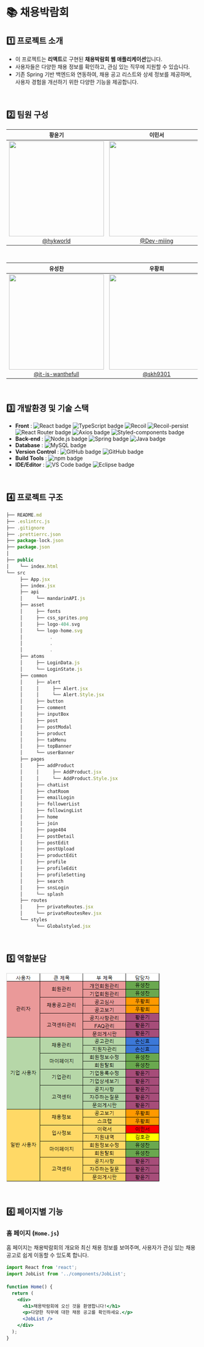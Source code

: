 # 📚 채용박람회

## 1️⃣ 프로젝트 소개

- 이 프로젝트는 **리액트**로 구현된 **채용박람회 웹 애플리케이션**입니다.
- 사용자들은 다양한 채용 정보를 확인하고, 관심 있는 직무에 지원할 수 있습니다.
- 기존 Spring 기반 백엔드와 연동하여, 채용 공고 리스트와 상세 정보를 제공하며, 사용자 경험을 개선하기 위한 다양한 기능을 제공합니다.

<br>

## 2️⃣ 팀원 구성

<div align="center">
  
| **황윤기** | **이민서** | **손신효** |
| :------: |  :------: | :------: |
| [<img src="https://avatars.githubusercontent.com/u/151594104?v=4" height=250 width=250> <br/> @hykworld](https://github.com/hykworld) | [<img src="https://avatars.githubusercontent.com/u/139543251?v=4" height=250 width=250> <br/> @Dev-miiing](https://github.com/Dev-miiing) | [<img src="https://avatars.githubusercontent.com/u/113576529?v=4" height=250 width=250> <br/> @shinyorrr](https://github.com/shinyorrr) |

<br>

| **유성찬** | **우황희** | **김호관** |
| :------: |  :------: | :------: |
| [<img src="https://avatars.githubusercontent.com/u/153047019?v=4" height=250 width=250> <br/> @it-is-wanthefull](https://github.com/it-is-wanthefull) | [<img src="https://avatars.githubusercontent.com/u/157680899?v=4" height=250 width=250> <br/> @skh9301](https://github.com/skh9301) | [<img src="https://avatars.githubusercontent.com/u/153481438?v=4" height=250 width=250> <br/> @KimHoKwan](https://github.com/KimHoKwan) |
  
</div>
<br>

## 3️⃣ 개발환경 및 기술 스택

- **Front** : ![React badge](https://img.shields.io/badge/React-18.x-61DAFB?style=flat&logo=react) ![TypeScript badge](https://img.shields.io/badge/TypeScript-4.5-3178C6?style=flat&logo=typescript) ![Recoil](https://img.shields.io/badge/Recoil-000000?style=for-the-badge&logo=react&logoColor=white) ![Recoil-persist](https://img.shields.io/badge/Recoil--persist-000000?style=for-the-badge&logo=react&logoColor=white)![React Router badge](https://img.shields.io/badge/React_Router-v6-CA4245?style=flat&logo=react-router) ![Axios badge](https://img.shields.io/badge/axios-0.27.2-5A29E8?style=flat&logo=axios) ![Styled-components badge](https://img.shields.io/badge/styled--components-5.3.0-DB7093?style=flat&logo=styled-components)
- **Back-end** : ![Node.js badge](https://img.shields.io/badge/Node.js-16.x-339933?style=flat&logo=node.js) ![Spring badge](https://img.shields.io/badge/Spring_Framework-5.x-brightgreen?style=flat&logo=spring) ![Java badge](https://img.shields.io/badge/Java-18-red?style=flat&logo=java)
- **Database** : ![MySQL badge](https://img.shields.io/badge/MySQL-8.0-4479A1?style=flat&logo=mysql)
- **Version Control** : ![GitHub badge](https://img.shields.io/badge/GitHub-black?style=flat&logo=github) ![GitHub badge](https://img.shields.io/badge/GitHub-2.x-lightgray?style=flat&logo=github)
- **Build Tools** : ![npm badge](https://img.shields.io/badge/npm-8.19.0-CB3837?style=flat&logo=npm)
- **IDE/Editor** : ![VS Code badge](https://img.shields.io/badge/VS_Code-1.78-0078D4?style=flat&logo=visual-studio-code) ![Eclipse badge](https://img.shields.io/badge/Eclipse-2023-2C2255?style=flat&logo=eclipse)

<br>

## 4️⃣ 프로젝트 구조

```jsx
├── README.md
├── .eslintrc.js
├── .gitignore
├── .prettierrc.json
├── package-lock.json
├── package.json
│
├── public
│    └── index.html
└── src
     ├── App.jsx
     ├── index.jsx
     ├── api
     │     └── mandarinAPI.js
     ├── asset
     │     ├── fonts
     │     ├── css_sprites.png
     │     ├── logo-404.svg
     │     └── logo-home.svg
     │          .
     │          .
     │          .
     ├── atoms
     │     ├── LoginData.js
     │     └── LoginState.js
     ├── common
     │     ├── alert
     │     │     ├── Alert.jsx
     │     │     └── Alert.Style.jsx
     │     ├── button
     │     ├── comment
     │     ├── inputBox
     │     ├── post
     │     ├── postModal
     │     ├── product
     │     ├── tabMenu
     │     ├── topBanner
     │     └── userBanner
     ├── pages
     │     ├── addProduct
     │     │     ├── AddProduct.jsx
     │     │     └── AddProduct.Style.jsx
     │     ├── chatList
     │     ├── chatRoom
     │     ├── emailLogin
     │     ├── followerList
     │     ├── followingList
     │     ├── home
     │     ├── join
     │     ├── page404
     │     ├── postDetail
     │     ├── postEdit
     │     ├── postUpload
     │     ├── productEdit
     │     ├── profile
     │     ├── profileEdit
     │     ├── profileSetting
     │     ├── search
     │     ├── snsLogin
     │     └── splash
     ├── routes
     │     ├── privateRoutes.jsx
     │     └── privateRoutesRev.jsx  
     └── styles
           └── Globalstyled.jsx
```

<br>

## 5️⃣ 역할분담
![역할분담 이미지](./src/assets/gitReadMe/역할분담.png)

<br>


## 6️⃣ 페이지별 기능

### 홈 페이지 (`Home.js`)
홈 페이지는 채용박람회의 개요와 최신 채용 정보를 보여주며, 사용자가 관심 있는 채용 공고로 쉽게 이동할 수 있도록 합니다.

```jsx
import React from 'react';
import JobList from '../components/JobList';

function Home() {
  return (
    <div>
      <h1>채용박람회에 오신 것을 환영합니다!</h1>
      <p>다양한 직무에 대한 채용 공고를 확인하세요.</p>
      <JobList />
    </div>
  );
}
